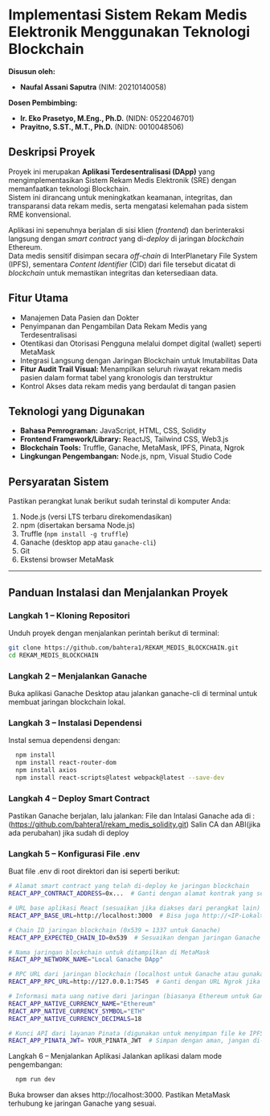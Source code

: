 # Implementasi Sistem Rekam Medis Elektronik Menggunakan Teknologi Blockchain

**Disusun oleh:**
* **Naufal Assani Saputra** (NIM: 20210140058)

**Dosen Pembimbing:**
* **Ir. Eko Prasetyo, M.Eng., Ph.D.** (NIDN: 0522046701)  
* **Prayitno, S.ST., M.T., Ph.D.** (NIDN: 0010048506)

## Deskripsi Proyek

Proyek ini merupakan **Aplikasi Terdesentralisasi (DApp)** yang mengimplementasikan Sistem Rekam Medis Elektronik (SRE) dengan memanfaatkan teknologi Blockchain.  
Sistem ini dirancang untuk meningkatkan keamanan, integritas, dan transparansi data rekam medis, serta mengatasi kelemahan pada sistem RME konvensional.

Aplikasi ini sepenuhnya berjalan di sisi klien (*frontend*) dan berinteraksi langsung dengan *smart contract* yang di-*deploy* di jaringan *blockchain* Ethereum.  
Data medis sensitif disimpan secara *off-chain* di InterPlanetary File System (IPFS), sementara *Content Identifier* (CID) dari file tersebut dicatat di *blockchain* untuk memastikan integritas dan ketersediaan data.

## Fitur Utama

* Manajemen Data Pasien dan Dokter  
* Penyimpanan dan Pengambilan Data Rekam Medis yang Terdesentralisasi  
* Otentikasi dan Otorisasi Pengguna melalui dompet digital (wallet) seperti MetaMask  
* Integrasi Langsung dengan Jaringan Blockchain untuk Imutabilitas Data  
* **Fitur Audit Trail Visual:** Menampilkan seluruh riwayat rekam medis pasien dalam format tabel yang kronologis dan terstruktur  
* Kontrol Akses data rekam medis yang berdaulat di tangan pasien  

## Teknologi yang Digunakan

* **Bahasa Pemrograman:** JavaScript, HTML, CSS, Solidity  
* **Frontend Framework/Library:** ReactJS, Tailwind CSS, Web3.js  
* **Blockchain Tools:** Truffle, Ganache, MetaMask, IPFS, Pinata, Ngrok  
* **Lingkungan Pengembangan:** Node.js, npm, Visual Studio Code


## Persyaratan Sistem

Pastikan perangkat lunak berikut sudah terinstal di komputer Anda:

1. Node.js (versi LTS terbaru direkomendasikan)  
2. npm (disertakan bersama Node.js)  
3. Truffle (`npm install -g truffle`)  
4. Ganache (desktop app atau `ganache-cli`)  
5. Git  
6. Ekstensi browser MetaMask  

---

## Panduan Instalasi dan Menjalankan Proyek

### Langkah 1 – Kloning Repositori

Unduh proyek dengan menjalankan perintah berikut di terminal:

```bash
git clone https://github.com/bahtera1/REKAM_MEDIS_BLOCKCHAIN.git
cd REKAM_MEDIS_BLOCKCHAIN
```
### Langkah 2 – Menjalankan Ganache
Buka aplikasi Ganache Desktop atau jalankan ganache-cli di terminal untuk membuat jaringan blockchain lokal.

### Langkah 3 – Instalasi Dependensi
Instal semua dependensi dengan:
```bash
  npm install
  npm install react-router-dom
  npm install axios
  npm install react-scripts@latest webpack@latest --save-dev
```

### Langkah 4 – Deploy Smart Contract
Pastikan Ganache berjalan, lalu jalankan:
File dan Intalasi Ganache ada di : (https://github.com/bahtera1/rekam_medis_solidity.git)
Salin CA dan ABI(jika ada perubahan) jika sudah di deploy

### Langkah 5 – Konfigurasi File .env
Buat file .env di root direktori dan isi seperti berikut:
```bash
# Alamat smart contract yang telah di-deploy ke jaringan blockchain
REACT_APP_CONTRACT_ADDRESS=0x...  # Ganti dengan alamat kontrak yang sebenarnya

# URL base aplikasi React (sesuaikan jika diakses dari perangkat lain)
REACT_APP_BASE_URL=http://localhost:3000  # Bisa juga http://<IP-Lokal>:3000

# Chain ID jaringan blockchain (0x539 = 1337 untuk Ganache)
REACT_APP_EXPECTED_CHAIN_ID=0x539  # Sesuaikan dengan jaringan Ganache atau testnet yang kamu pakai

# Nama jaringan blockchain untuk ditampilkan di MetaMask
REACT_APP_NETWORK_NAME="Local Ganache DApp"

# RPC URL dari jaringan blockchain (localhost untuk Ganache atau gunakan ngrok untuk remote access)
REACT_APP_RPC_URL=http://127.0.0.1:7545  # Ganti dengan URL Ngrok jika ingin diakses dari jaringan lain(Misal Lewat Handphone)

# Informasi mata uang native dari jaringan (biasanya Ethereum untuk Ganache/Testnet)
REACT_APP_NATIVE_CURRENCY_NAME="Ethereum"
REACT_APP_NATIVE_CURRENCY_SYMBOL="ETH"
REACT_APP_NATIVE_CURRENCY_DECIMALS=18

# Kunci API dari layanan Pinata (digunakan untuk menyimpan file ke IPFS)
REACT_APP_PINATA_JWT= YOUR_PINATA_JWT  # Simpan dengan aman, jangan di-push ke GitHub

```
Langkah 6 – Menjalankan Aplikasi
Jalankan aplikasi dalam mode pengembangan:
```bash
  npm run dev
```
Buka browser dan akses http://localhost:3000.
Pastikan MetaMask terhubung ke jaringan Ganache yang sesuai.

